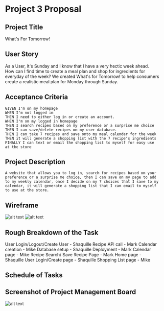 # Project 3 Proposal

## Project Title 
What's For Tomorrow!

## User Story

As a User, It's Sunday and I know that I have a very hectic week ahead. How can I find time to create a meal plan and shop for ingredients for everyday of the week? We created What's for Tomorrow! to help consumers create a realistic meal plan for Monday through Sunday.  

## Acceptance Criteria
```
GIVEN I'm on my homepage
WHEN I'm not logged in
THEN I need to either log in or create an account.
WHEN I'm on my logged in homepage
THEN I search recipes based on my preference or a surprise me choice
THEN I can save/delete recipes on my user database.
THEN I can take 7 recipes and save onto my meal calendar for the week
THEN it will generate a shopping list with the 7 recipe's ingredients
FINALLY I can text or email the shopping list to myself for easy use at the store
```

## Project Description 
```
A website that allows you to log in, search for recipes based on your preference or a surprise me choice, then I can save on my page to add to my weekly calendar, once I decide on my 7 choices that I save to my calendar, it will generate a shopping list that I can email to myself to use at the store.
```

## Wireframe

![alt text](https://user-images.githubusercontent.com/74076318/119418585-edd60880-bcbd-11eb-80e8-542c4b492de6.png)
![alt text](https://user-images.githubusercontent.com/74076318/119418684-2d045980-bcbe-11eb-8bd8-c319b5e57673.png)


## Rough Breakdown of the Task
User Login/Logout/Create User - Shaquille
Recipe API call - Mark
Calendar creation - Mike
Database setup - Shaquille
Deployment - Mark
Calendar page - Mike
Recipe Search/ Save Recipe Page - Mark
Home page - Shaquille
User Login/Create page - Shaquille
Shopping List page - Mike


## Schedule of Tasks

## Screenshot of Project Management Board
![alt text]()
